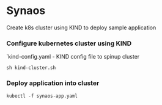 # Synaos
Create k8s cluster using KIND to deploy sample application

### Configure kubernetes cluster using KIND

`kind-config.yaml - KIND config file to spinup cluster

`sh kind-cluster.sh`

### Deploy application into cluster

`kubectl -f synaos-app.yaml`
